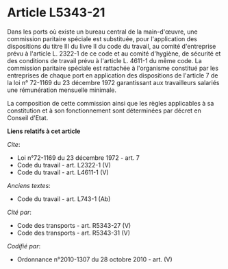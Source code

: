 # Article L5343-21

Dans les ports où existe un bureau central de la main-d'œuvre, une commission paritaire spéciale est substituée, pour
l'application des dispositions du titre III du livre II du code du travail, au comité d'entreprise prévu à l'article L.
2322-1 de ce code et au comité d'hygiène, de sécurité et des conditions de travail prévu à l'article L. 4611-1 du même code.
La commission paritaire spéciale est rattachée à l'organisme constitué par les entreprises de chaque port en application des
dispositions de l'article 7 de la loi n° 72-1169 du 23 décembre 1972 garantissant aux travailleurs salariés une rémunération
mensuelle minimale. 

La composition de cette commission ainsi que les règles applicables à sa constitution et à son fonctionnement sont
déterminées par décret en Conseil d'Etat.

**Liens relatifs à cet article**

_Cite_:

  - Loi n°72-1169 du 23 décembre 1972 - art. 7
  - Code du travail - art. L2322-1 (V)
  - Code du travail - art. L4611-1 (V)

_Anciens textes_:

  - Code du travail - art. L743-1 (Ab)

_Cité par_:

  - Code des transports - art. R5343-27 (V)
  - Code des transports - art. R5343-31 (V)

_Codifié par_:

  - Ordonnance n°2010-1307 du 28 octobre 2010 - art. (V)
